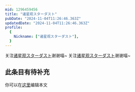 ```yaml
---
mid: 1296459456
title: "诸星观スターダスト"
pubDate: "2024-11-04T11:26:46.363Z"
updatedDate: "2024-11-04T11:26:46.363Z"
profile:
  {
    Nickname: ["诸星观スターダスト"],
  }
---
```


关注[诸星观スターダスト](https://space.bilibili.com/1296459456)谢谢喵~ 关注[诸星观スターダスト](https://space.bilibili.com/1296459456)谢谢喵~

## 此条目有待补充
你可以在[这里](https://github.com/Yuhanawa/VTuber.ICU-Content/edit/master/v/诸星观スターダスト/index.md)编辑本文
